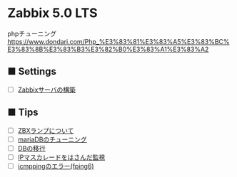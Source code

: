# Zabbix 5.0 LTS
phpチューニング
https://www.dondari.com/Php_%E3%83%81%E3%83%A5%E3%83%BC%E3%83%8B%E3%83%B3%E3%82%B0%E3%83%A1%E3%83%A2
## ■ Settings
- [ ] [Zabbixサーバの構築](https://github.com/thetaru/memorandum/tree/master/OS/Linux/CentOS8/Zabbix/5.0-LTS/Install)
## ■ Tips
- [ ] [ZBXランプについて]()
- [ ] [mariaDBのチューニング](https://github.com/thetaru/memorandum/tree/master/OS/Linux/CentOS8/Zabbix/5.0-LTS/db_tuning)
- [ ] [DBの移行](https://github.com/thetaru/memorandum/tree/master/OS/Linux/CentOS8/Zabbix/5.0-LTS/db_migration)
- [ ] [IPマスカレードをはさんだ監視](https://github.com/thetaru/memorandum/tree/master/OS/Linux/CentOS8/Zabbix/5.0-LTS/nat_traversal)
- [ ] [icmppingのエラー(fping6)](https://github.com/thetaru/memorandum/tree/master/OS/Linux/CentOS8/Zabbix/5.0-LTS/error_fping6)
